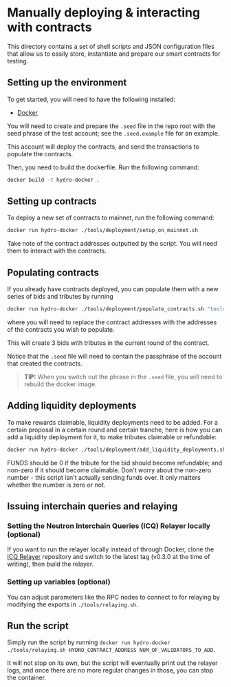 # Manually deploying & interacting with contracts

This directory contains a set of shell scripts and JSON configuration files that allow us to easily store, instantiate and prepare our smart contracts for testing.

## Setting up the environment

To get started, you will need to have the following installed:
* [Docker](https://docs.docker.com/get-docker/)

You will need to create and prepare the `.seed` file in the repo root with the seed phrase of the test account; see the `.seed.example` file for an example.

This account will deploy the contracts, and send the transactions to populate the contracts.

Then, you need to build the dockerfile. Run the following command:

```bash
docker build -t hydro-docker .
```

## Setting up contracts

To deploy a new set of contracts to mainnet, run the following command:

```bash
docker run hydro-docker ./tools/deployment/setup_on_mainnet.sh
```

Take note of the contract addresses outputted by the script. You will need them to interact with the contracts.

## Populating contracts

If you already have contracts deployed, you can populate them with a new series of bids and tributes by running

```bash
docker run hydro-docker ./tools/deployment/populate_contracts.sh "tools/deployment/config_mainnet.json" $HYDRO_CONTRACT_ADDRESS $TRIBUTE_CONTRACT_ADDRESS
```
where you will need to replace the contract addresses with the addresses of the contracts you wish to populate.

This will create 3 bids with tributes in the current round of the contract.

Notice that the `.seed` file will need to contain the passphrase of the account that created the contracts.
> **TIP:** When you switch out the phrase in the `.seed` file, you will need to rebuild the docker image.

## Adding liquidity deployments

To make rewards claimable, liquidity deployments need to be added.
For a certain proposal in a certain round and certain tranche, here is how you can add a liquidity deployment for it, to make tributes claimable or refundable:

```bash
docker run hydro-docker ./tools/deployment/add_liquidity_deployments.sh "./tools/deployment/config_mainnet.json" $HYDRO_CONTRACT_ADDRESS $TRIBUTE_CONTRACT_ADDRESS $ROUND_ID $TRANCHE_ID $PROPOSAL_ID $FUNDS
```
FUNDS should be 0 if the tribute for the bid should become refundable; and non-zero if it should become claimable.
Don't worry about the non-zero number - this script isn't actually sending funds over. It only matters whether the number is zero or not.

## Issuing interchain queries and relaying

### Setting the Neutron Interchain Queries (ICQ) Relayer locally (optional)

If you want to run the relayer locally instead of through Docker, clone the [ICQ Relayer](https://github.com/neutron-org/neutron-query-relayer) repository and switch to the latest tag (v0.3.0 at the time of writing), then build the relayer.

### Setting up variables (optional)

You can adjust parameters like the RPC nodes to connect to for relaying by modifying the exports in `./tools/relaying.sh`.

## Run the script

Simply run the script by running `docker run hydro-docker ./tools/relaying.sh HYDRO_CONTRACT_ADDRESS NUM_OF_VALIDATORS_TO_ADD`.

It will not stop on its own, but the script will eventually print out the relayer logs, and once there are no more regular changes in those, you can stop the container.

